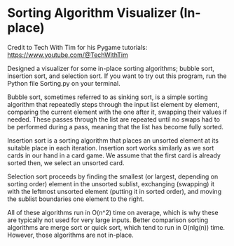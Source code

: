# Sorting Algorithm Visualizer (In-place)

Credit to Tech With Tim for his Pygame tutorials:
https://www.youtube.com/@TechWithTim

Designed a visualizer for some in-place sorting algorithms; bubble sort, insertion sort, and selection sort. 
If you want to try out this program, run the Python file Sorting.py on your terminal.

Bubble sort, sometimes referred to as sinking sort, is a simple sorting algorithm that repeatedly steps through the input list element by element, comparing the current element with the one after it, swapping their values if needed. These passes through the list are repeated until no swaps had to be performed during a pass, meaning that the list has become fully sorted.

Insertion sort is a sorting algorithm that places an unsorted element at its suitable place in each iteration. Insertion sort works similarly as we sort cards in our hand in a card game. We assume that the first card is already sorted then, we select an unsorted card.

Selection sort proceeds by finding the smallest (or largest, depending on sorting order) element in the unsorted sublist, exchanging (swapping) it with the leftmost unsorted element (putting it in sorted order), and moving the sublist boundaries one element to the right.

All of these algorithms run in O(n^2) time on average, which is why these are typically not used for very large inputs. Better comparison sorting algorithms are merge sort or quick sort, which tend to run in O(nlg(n)) time. However, those algorithms are not in-place.
